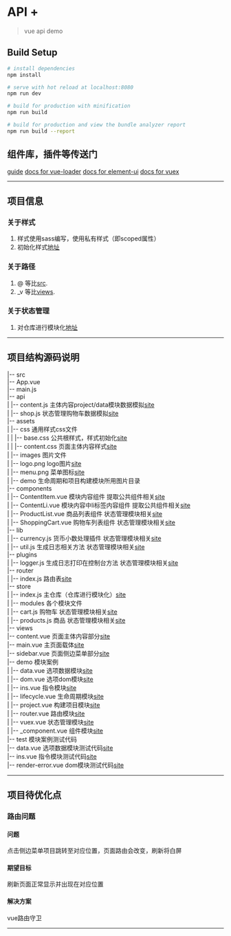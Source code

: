 # API +

> vue api demo

## Build Setup

``` bash
# install dependencies
npm install

# serve with hot reload at localhost:8080
npm run dev

# build for production with minification
npm run build

# build for production and view the bundle analyzer report
npm run build --report
```
## 组件库，插件等传送门
[guide](http://vuejs-templates.github.io/webpack/)
[docs for vue-loader](http://vuejs.github.io/vue-loader)
[docs for element-ui](http://element-cn.eleme.io/#/zh-CN)
[docs for vuex](https://vuex.vuejs.org/zh/)
***

## 项目信息

### 关于样式
1. 样式使用sass编写，使用私有样式（即scoped属性）
2. 初始化样式[地址](src/assets/css/base.css)

### 关于路径
1.  @ 等比[src](src/).
2. _v 等比[views](src/views/).

### 关于状态管理
1. 对仓库进行模块化[地址](src/store/index.js)
***

## 项目结构源码说明
|-- src  
    |-- App.vue  
    |-- main.js  
    |-- api  
    |   |-- content.js 主体内容project/data模块数据模拟[site](src/api/content.js)  
    |   |-- shop.js 状态管理购物车数据模拟[site](src/api/shop.js)  
    |-- assets  
    |   |-- css 通用样式css文件  
    |   |   |-- base.css 公共根样式，样式初始化[site](src/assets/css/base.css)  
    |   |   |-- content.css 页面主体内容样式[site](src/assets/css/content.css)  
    |   |-- images 图片文件  
    |       |-- logo.png logo图片[site](src/assets/images/logo.png)  
    |       |-- menu.png 菜单图标[site](src/assets/images/menu.png)  
    |       |-- demo 生命周期和项目构建模块所用图片目录  
    |-- components  
    |   |-- ContentItem.vue 模块内容组件 提取公共组件相关[site](src/components/ContentItem.vue)  
    |   |-- ContentLi.vue 模块内容中li标签内容组件 提取公共组件相关[site](src/components/ContentLi.vue)  
    |   |-- ProductList.vue 商品列表组件 状态管理模块相关[site](src/components/ProductList.vue)  
    |   |-- ShoppingCart.vue 购物车列表组件 状态管理模块相关[site](src/components/ShoppingCart.vue)  
    |-- lib  
    |   |-- currency.js 货币小数处理插件 状态管理模块相关[site](src/lib/currency.js)  
    |   |-- util.js 生成日志相关方法 状态管理模块相关[site](src/lib/util.js)  
    |-- plugins  
    |   |-- logger.js 生成日志打印在控制台方法 状态管理模块相关[site](src/plugins/logger.js)  
    |-- router  
    |   |-- index.js 路由表[site](src/router/index.js)  
    |-- store  
    |   |-- index.js 主仓库（仓库进行模块化）[site](src/store/index.js)  
    |   |-- modules 各个模块文件  
    |       |-- cart.js 购物车 状态管理模块相关[site](src/store/modules/cart.js)  
    |       |-- products.js 商品 状态管理模块相关[site](src/store/modules/products.js)  
    |-- views  
        |-- content.vue 页面主体内容部分[site](src/views/content.vue)  
        |-- main.vue 主页面载体[site](src/views/main.vue)  
        |-- sidebar.vue 页面侧边菜单部分[site](src/views/sidebar.vue)  
        |-- demo 模块案例  
        |   |-- data.vue 选项数据模块[site](src/views/demo/data.vue)  
        |   |-- dom.vue 选项dom模块[site](src/views/demo/dom.vue)  
        |   |-- ins.vue 指令模块[site](src/views/demo/ins.vue)  
        |   |-- lifecycle.vue 生命周期模块[site](src/views/demo/lifecycle.vue)  
        |   |-- project.vue 构建项目模块[site](src/views/demo/project.vue)  
        |   |-- router.vue 路由模块[site](src/views/demo/router.vue)  
        |   |-- vuex.vue 状态管理模块[site](src/views/demo/vuex.vue)  
        |   |-- _component.vue 组件模块[site](src/views/demo/_component.vue)  
        |-- test 模块案例测试代码  
            |-- data.vue 选项数据模块测试代码[site](src/views/test/data.vue)  
            |-- ins.vue 指令模块测试代码[site](src/views/test/ins.vue)  
            |-- render-error.vue dom模块测试代码[site](src/views/test/render-error.vue)  
            
***

## 项目待优化点

### 路由问题

#### 问题
点击侧边菜单项目跳转至对应位置，页面路由会改变，刷新将白屏

#### 期望目标
刷新页面正常显示并出现在对应位置

#### 解决方案
vue路由守卫

***
